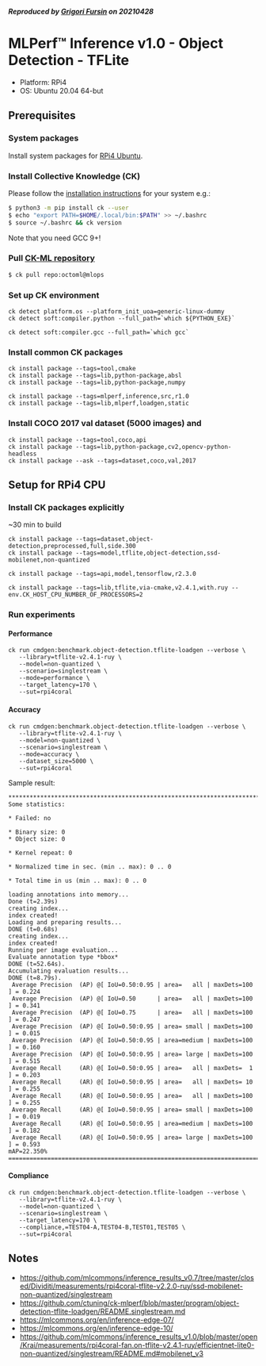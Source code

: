 ***Reproduced by [Grigori Fursin](https://cKnowledge.io/@gfursin) on 20210428***

# MLPerf&trade; Inference v1.0 - Object Detection - TFLite

* Platform: RPi4
* OS: Ubuntu 20.04 64-but

## Prerequisites

### System packages

Install system packages for [RPi4 Ubuntu](../platform/rpi4-ubuntu.md).

### Install Collective Knowledge (CK)

Please follow the [installation instructions](https://github.com/ctuning/ck#installation) for your system e.g.:

```bash
$ python3 -m pip install ck --user
$ echo "export PATH=$HOME/.local/bin:$PATH" >> ~/.bashrc
$ source ~/.bashrc && ck version
```

Note that you need GCC 9+!

### Pull [CK-ML repository](https://github.com/ctuning/ck-ml)

```bash
$ ck pull repo:octoml@mlops
```

### Set up CK environment

```
ck detect platform.os --platform_init_uoa=generic-linux-dummy
ck detect soft:compiler.python --full_path=`which ${PYTHON_EXE}`

ck detect soft:compiler.gcc --full_path=`which gcc`
```

### Install common CK packages
```
ck install package --tags=tool,cmake
ck install package --tags=lib,python-package,absl
ck install package --tags=lib,python-package,numpy

ck install package --tags=mlperf,inference,src,r1.0
ck install package --tags=lib,mlperf,loadgen,static
```

### Install COCO 2017 val dataset (5000 images) and 

```
ck install package --tags=tool,coco,api
ck install package --tags=lib,python-package,cv2,opencv-python-headless
ck install package --ask --tags=dataset,coco,val,2017
```

## Setup for RPi4 CPU

### Install CK packages explicitly

~30 min to build

```
ck install package --tags=dataset,object-detection,preprocessed,full,side.300
ck install package --tags=model,tflite,object-detection,ssd-mobilenet,non-quantized

ck install package --tags=api,model,tensorflow,r2.3.0

ck install package --tags=lib,tflite,via-cmake,v2.4.1,with.ruy --env.CK_HOST_CPU_NUMBER_OF_PROCESSORS=2
```

### Run experiments

#### Performance

```
ck run cmdgen:benchmark.object-detection.tflite-loadgen --verbose \
   --library=tflite-v2.4.1-ruy \
   --model=non-quantized \
   --scenario=singlestream \
   --mode=performance \
   --target_latency=170 \
   --sut=rpi4coral

```

#### Accuracy
```
ck run cmdgen:benchmark.object-detection.tflite-loadgen --verbose \
   --library=tflite-v2.4.1-ruy \
   --model=non-quantized \
   --scenario=singlestream \
   --mode=accuracy \
   --dataset_size=5000 \
   --sut=rpi4coral

```

Sample result:
```
***************************************************************************************
Some statistics:

* Failed: no

* Binary size: 0
* Object size: 0

* Kernel repeat: 0

* Normalized time in sec. (min .. max): 0 .. 0

* Total time in us (min .. max): 0 .. 0

loading annotations into memory...
Done (t=2.39s)
creating index...
index created!
Loading and preparing results...
DONE (t=0.68s)
creating index...
index created!
Running per image evaluation...
Evaluate annotation type *bbox*
DONE (t=52.64s).
Accumulating evaluation results...
DONE (t=8.79s).
 Average Precision  (AP) @[ IoU=0.50:0.95 | area=   all | maxDets=100 ] = 0.224
 Average Precision  (AP) @[ IoU=0.50      | area=   all | maxDets=100 ] = 0.341
 Average Precision  (AP) @[ IoU=0.75      | area=   all | maxDets=100 ] = 0.247
 Average Precision  (AP) @[ IoU=0.50:0.95 | area= small | maxDets=100 ] = 0.015
 Average Precision  (AP) @[ IoU=0.50:0.95 | area=medium | maxDets=100 ] = 0.160
 Average Precision  (AP) @[ IoU=0.50:0.95 | area= large | maxDets=100 ] = 0.515
 Average Recall     (AR) @[ IoU=0.50:0.95 | area=   all | maxDets=  1 ] = 0.203
 Average Recall     (AR) @[ IoU=0.50:0.95 | area=   all | maxDets= 10 ] = 0.255
 Average Recall     (AR) @[ IoU=0.50:0.95 | area=   all | maxDets=100 ] = 0.255
 Average Recall     (AR) @[ IoU=0.50:0.95 | area= small | maxDets=100 ] = 0.019
 Average Recall     (AR) @[ IoU=0.50:0.95 | area=medium | maxDets=100 ] = 0.182
 Average Recall     (AR) @[ IoU=0.50:0.95 | area= large | maxDets=100 ] = 0.593
mAP=22.350%
==========================================================================================

```

#### Compliance

```
ck run cmdgen:benchmark.object-detection.tflite-loadgen --verbose \
   --library=tflite-v2.4.1-ruy \
   --model=non-quantized \
   --scenario=singlestream \
   --target_latency=170 \
   --compliance,=TEST04-A,TEST04-B,TEST01,TEST05 \
   --sut=rpi4coral

```

## Notes

* https://github.com/mlcommons/inference_results_v0.7/tree/master/closed/Dividiti/measurements/rpi4coral-tflite-v2.2.0-ruy/ssd-mobilenet-non-quantized/singlestream
* https://github.com/ctuning/ck-mlperf/blob/master/program/object-detection-tflite-loadgen/README.singlestream.md
* https://mlcommons.org/en/inference-edge-07/
* https://mlcommons.org/en/inference-edge-10/
* https://github.com/mlcommons/inference_results_v1.0/blob/master/open/Krai/measurements/rpi4coral-fan.on-tflite-v2.4.1-ruy/efficientnet-lite0-non-quantized/singlestream/README.md#mobilenet_v3


